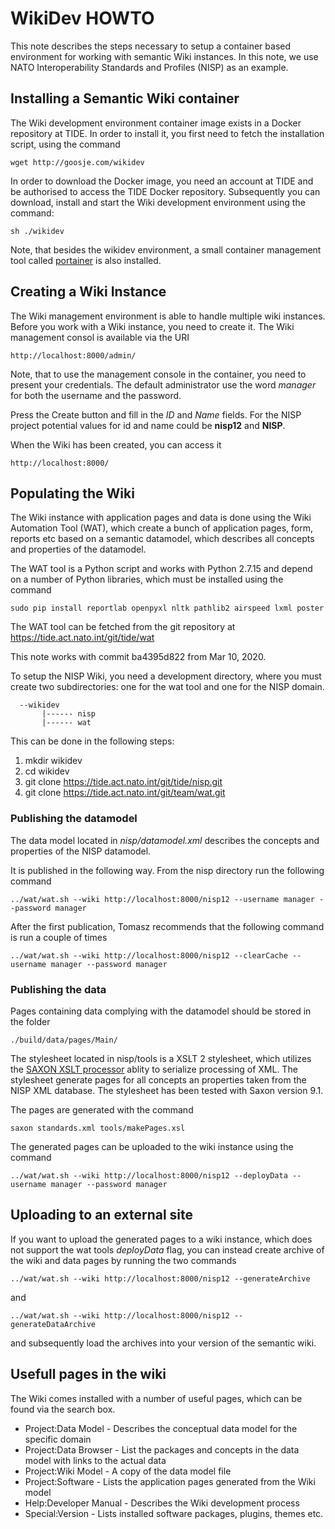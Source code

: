 # WikiDev HOWTO

This note describes the steps necessary to setup a container based environment for working with semantic Wiki instances. In this note, we use NATO Interoperability Standards and Profiles (NISP) as an example.

## Installing a Semantic Wiki container

The Wiki development environment container image exists in a Docker repository at TIDE. In order to install it, you first need to fetch the installation script, using the command

    wget http://goosje.com/wikidev

In order to download the Docker image, you need an account at TIDE and be authorised to access the TIDE Docker repository. Subsequently you can download, install and start the Wiki development environment using the command:

    sh ./wikidev

Note, that besides the wikidev environment, a small container management tool called [portainer](https://portainer.io/) is also installed.

## Creating a Wiki Instance

The Wiki management environment is able to handle multiple wiki instances. Before you work with a Wiki instance, you need to create it. The Wiki management consol is available via the URI

    http://localhost:8000/admin/

Note, that to use the management console in the container, you need to present your credentials. The default administrator
use the word _manager_ for both the username and the password.

Press the Create button and fill in the _ID_ and _Name_ fields. For the NISP project potential values for id and name could be **nisp12** and **NISP**.

When the Wiki has been created, you can access it

    http://localhost:8000/

## Populating the Wiki

The Wiki instance with application pages and data is done using the Wiki Automation Tool (WAT), which create a bunch of application pages, form, reports etc based on a semantic datamodel, which describes all concepts and properties of the datamodel.

The WAT tool is a Python script and works with Python 2.7.15 and depend on a number of Python libraries, which must be installed using the command

    sudo pip install reportlab openpyxl nltk pathlib2 airspeed lxml poster

The WAT tool can be fetched from the git repository at https://tide.act.nato.int/git/tide/wat

This note works with commit ba4395d822 from Mar 10, 2020.

To setup the NISP Wiki, you need a development directory, where you must create two subdirectories: one for the wat tool and one for the NISP domain.

      --wikidev
           |------ nisp
           |------ wat

This can be done in the following steps:

1. mkdir wikidev
2. cd wikidev
3. git clone https://tide.act.nato.int/git/tide/nisp.git
4. git clone https://tide.act.nato.int/git/team/wat.git

### Publishing the datamodel

The data model located in _nisp/datamodel.xml_ describes the concepts and properties of the NISP datamodel.

It is published in the following way. From the nisp directory run the following command

    ../wat/wat.sh --wiki http://localhost:8000/nisp12 --username manager --password manager

After the first publication, Tomasz recommends that the following command is run a couple of times

    ../wat/wat.sh --wiki http://localhost:8000/nisp12 --clearCache --username manager --password manager

### Publishing the data

Pages containing data complying with the datamodel should be stored in the folder

    ./build/data/pages/Main/

The stylesheet located in nisp/tools is a XSLT 2 stylesheet, which utilizes the [SAXON XSLT processor](http://saxon.sourceforge.net/) ablity to serialize processing of XML. The stylesheet generate pages for all concepts an properties taken from the NISP XML database. The stylesheet has been tested with Saxon version 9.1.

The pages are generated with the command

    saxon standards.xml tools/makePages.xsl

The generated pages can be uploaded to the wiki instance using the command

    ../wat/wat.sh --wiki http://localhost:8000/nisp12 --deployData --username manager --password manager

## Uploading to an external site

If you want to upload the generated pages to a wiki instance, which does not support the wat tools _deployData_ flag, you can instead create archive of the wiki and data pages by running the two commands

    ../wat/wat.sh --wiki http://localhost:8000/nisp12 --generateArchive

and

    ../wat/wat.sh --wiki http://localhost:8000/nisp12 --generateDataArchive

and subsequently load the archives into your version of the semantic wiki.

## Usefull pages in the wiki

The Wiki comes installed with a number of useful pages, which can be found via the search box.

- Project:Data Model - Describes the conceptual data model for the specific domain
- Project:Data Browser - List the packages and concepts in the data model with links to the actual data
- Project:Wiki Model - A copy of the data model file
- Project:Software - Lists the application pages generated from the Wiki model
- Help:Developer Manual - Describes the Wiki development process
- Special:Version - Lists installed software packages, plugins, themes etc.
